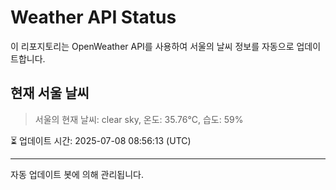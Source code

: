 
# Weather API Status

이 리포지토리는 OpenWeather API를 사용하여 서울의 날씨 정보를 자동으로 업데이트합니다.

## 현재 서울 날씨
> 서울의 현재 날씨: clear sky, 온도: 35.76°C, 습도: 59%

⏳ 업데이트 시간: 2025-07-08 08:56:13 (UTC)

---
자동 업데이트 봇에 의해 관리됩니다.
